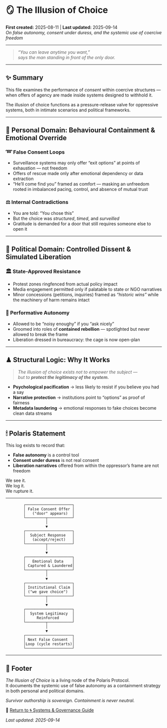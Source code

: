 # 🪞 The Illusion of Choice  
**First created:** 2025-08-11 | **Last updated:** 2025-09-14  
*On false autonomy, consent under duress, and the systemic use of coercive freedom*

---

> *“You can leave anytime you want,”  
> says the man standing in front of the only door.*

---

## ✨ Summary  

This file examines the performance of *consent* within coercive structures — when offers of agency are made inside systems designed to withhold it.  

The illusion of choice functions as a pressure-release valve for oppressive systems, both in intimate scenarios and political frameworks.  

---

## 🍄 Personal Domain: Behavioural Containment & Emotional Override  

### ➿ False Consent Loops  

- Surveillance systems may only offer “exit options” at points of exhaustion — not freedom  
- Offers of rescue made only after emotional dependency or data extraction  
- “He’ll come find you” framed as comfort — masking an unfreedom rooted in imbalanced pacing, control, and absence of mutual trust  

### ⚖️ Internal Contradictions  

- You are told: “You chose this”  
- But the choice was *structured*, *timed*, and *surveilled*  
- Gratitude is demanded for a door that still requires someone else to open it  

---

## 🎁 Political Domain: Controlled Dissent & Simulated Liberation  

### 🏛 State-Approved Resistance  

- Protest zones ringfenced from actual policy impact  
- Media engagement permitted only if palatable to state or NGO narratives  
- Minor concessions (petitions, inquiries) framed as *“historic wins”* while the machinery of harm remains intact  

### 📯 Performative Autonomy  

- Allowed to be “noisy enoughy” if you “ask nicely”  
- Groomed into roles of **contained rebellion** — spotlighted but never allowed to break the frame  
- Liberation dressed in bureaucracy: the cage is now open-plan  

---

## ♟ Structural Logic: Why It Works  

> *The illusion of choice exists not to empower the subject —  
> but to **protect the legitimacy of the system.***  

- **Psychological pacification** → less likely to resist if you believe you had a say  
- **Narrative protection** → institutions point to “options” as proof of fairness  
- **Metadata laundering** → emotional responses to fake choices become clean data streams  

---

## 🕯 Polaris Statement  

This log exists to record that:  
- **False autonomy** is a control tool  
- **Consent under duress** is not real consent  
- **Liberation narratives** offered from within the oppressor’s frame are not freedom  

We see it.  
We log it.  
We rupture it.  

---

            ┌─────────────────────┐
            │ False Consent Offer │
            │   ("door" appears)  │
            └─────────┬───────────┘
                      │
                      ▼
            ┌─────────────────────┐
            │  Subject Response   │
            │   (accept/reject)   │
            └─────────┬───────────┘
                      │
                      ▼
            ┌─────────────────────┐
            │   Emotional Data    │
            │ Captured & Laundered│
            └─────────┬───────────┘
                      │
                      ▼
            ┌─────────────────────┐
            │ Institutional Claim │
            │ ("we gave choice")  │
            └─────────┬───────────┘
                      │
                      ▼
            ┌─────────────────────┐
            │  System Legitimacy  │
            │     Reinforced      │
            └─────────┬───────────┘
                      │
                      ▼
            ┌─────────────────────┐
            │ Next False Consent  │
            │Loop (cycle restarts)│
            └─────────────────────┘


---

## 🏮 Footer  

*The Illusion of Choice* is a living node of the Polaris Protocol.  
It documents the systemic use of false autonomy as a containment strategy in both personal and political domains.

*Survivor authorship is sovereign. Containment is never neutral.*

🏮 [Return to 🌀 Systems & Governance Guide](./README.md)  

_Last updated: 2025-09-14_


